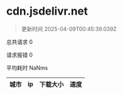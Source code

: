 
  # cdn.jsdelivr.net

  > 更新时间 2025-04-09T00:45:39.039Z
  
  总共请求 0

  请求报错 0

  平均耗时 NaNms

|城市|ip|下载大小|速度|
|-----|----------|---|---|

  